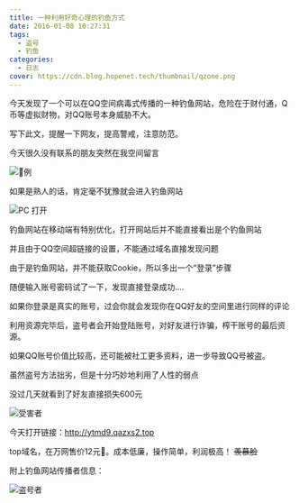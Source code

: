 ```yaml
---
title: 一种利用好奇心理的钓鱼方式
date: 2016-01-08 10:27:31
tags:
  - 盗号
  - 钓鱼
categories:
  - 日志
cover: https://cdn.blog.hopenet.tech/thumbnail/qzone.png
---
```


今天发现了一个可以在QQ空间病毒式传播的一种钓鱼网站，危险在于财付通，Q币等虚拟财物，对QQ账号本身威胁不大。

写下此文，提醒一下网友，提高警戒，注意防范。

<!--more-->

今天很久没有联系的朋友突然在我空间留言

![例](https://cdn.blog.hopenet.tech/article/hacking/1-1.png)

如果是熟人的话，肯定毫不犹豫就会进入钓鱼网站

![PC 打开](https://cdn.blog.hopenet.tech/article/hacking/1-2.png)

钓鱼网站在移动端有特别优化，打开网站后并不能直接看出是个钓鱼网站

并且由于QQ空间超链接的设置，不能通过域名直接发现问题

由于是钓鱼网站，并不能获取Cookie，所以多出一个“登录”步骤

随便输入账号密码试了一下，发现直接登录成功....

如果你登录是真实的账号，过会你就会发现你在QQ好友的空间里进行同样的评论

利用资源完毕后，盗号者会开始登陆账号，对好友进行诈骗，榨干账号的最后资源。

如果QQ账号价值比较高，还可能被社工更多资料，进一步导致QQ号被盗。

虽然盗号方法拙劣，但是十分巧妙地利用了人性的弱点

没过几天就看到了好友直接损失600元 

![受害者](https://cdn.blog.hopenet.tech/article/hacking/1-3.png)

今天打开链接：http://ytmd9.qazxs2.top

top域名，在万网售价12元。成本低廉，操作简单，利润极高！ ~~羡慕脸~~

附上钓鱼网站传播者信息：

![盗号者](https://cdn.blog.hopenet.tech/article/hacking/1-4.png)
